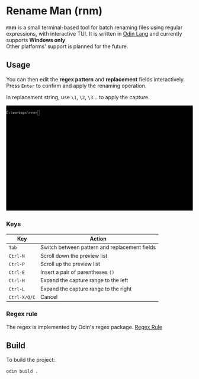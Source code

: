 # Rename Man (rnm)

**rnm** is a small terminal-based tool for batch renaming files using regular expressions, with interactive TUI.
It is written in [Odin Lang](https://odin-lang.org/) and currently supports **Windows only**.  
Other platforms' support is planned for the future.

## Usage

You can then edit the **regex pattern** and **replacement** fields interactively.  
Press `Enter` to confirm and apply the renaming operation.

In replacement string, use `\1`, `\2`, `\3`... to apply the capture.

![usage](usage.gif)

### Keys

| Key          | Action                                        |
|--------------|-----------------------------------------------|
| `Tab`        | Switch between pattern and replacement fields |
| `Ctrl-N`     | Scroll down the preview list                  |
| `Ctrl-P`     | Scroll up the preview list                    |
| `Ctrl-E`     | Insert a pair of parentheses `()`             |
| `Ctrl-H`     | Expand the capture range to the left          |
| `Ctrl-L`     | Expand the capture range to the right         |
| `Ctrl-X/Q/C` | Cancel                                        |

### Regex rule

The regex is implemented by Odin's regex package. [Regex Rule](https://pkg.odin-lang.org/core/text/regex/)

## Build

To build the project:

```
odin build .
```
